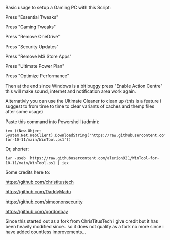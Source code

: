 Basic usage to setup a Gaming PC with this Script:

Press "Essential Tweaks"

Press "Gaming Tweaks"

Press "Remove OneDrive"

Press "Security Updates"

Press "Remove MS Store Apps"

Press "Ultimate Power Plan"

Press "Optimize Performance"


Then at the end since Windows is a bit buggy press "Enable Action Centre" this will make sound, internet and notification area work again.

Alternativly you can use the Ultimate Cleaner to clean up (this is a feature i suggest to from time to time to clear variants of caches and themp files after some usage) 


Paste this command into Powershell (admin):
```
iex ((New-Object System.Net.WebClient).DownloadString('https://raw.githubusercontent.com/alerion921/WinTool-for-10-11/main/WinTool.ps1'))
```
Or, shorter:
```
iwr -useb  https://raw.githubusercontent.com/alerion921/WinTool-for-10-11/main/WinTool.ps1 | iex
```

Some credits here to:

https://github.com/christitustech

https://github.com/DaddyMadu

https://github.com/simeononsecurity

https://github.com/gordonbay


Since this started out as a fork from ChrisTitusTech i give credit but it has been heavily modified since.. so it does not qualify as a fork no more since i have added countless improvements...
